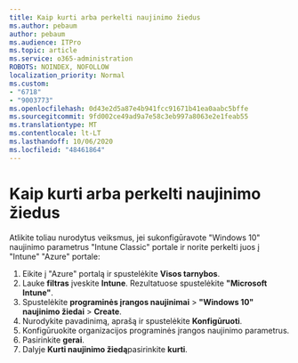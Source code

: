 ```yaml
---
title: Kaip kurti arba perkelti naujinimo žiedus
ms.author: pebaum
author: pebaum
ms.audience: ITPro
ms.topic: article
ms.service: o365-administration
ROBOTS: NOINDEX, NOFOLLOW
localization_priority: Normal
ms.custom:
- "6718"
- "9003773"
ms.openlocfilehash: 0d43e2d5a87e4b941fcc91671b41ea0aabc5bffe
ms.sourcegitcommit: 9fd002ce49ad9a7e58c3eb997a8063e2e1feab55
ms.translationtype: MT
ms.contentlocale: lt-LT
ms.lasthandoff: 10/06/2020
ms.locfileid: "48461864"
---
```

# <a name="how-to-create-or-migrate-update-rings"></a>Kaip kurti arba perkelti naujinimo žiedus

Atlikite toliau nurodytus veiksmus, jei sukonfigūravote "Windows 10" naujinimo parametrus "Intune Classic" portale ir norite perkelti juos į "Intune" "Azure" portale:

1. Eikite į "Azure" portalą ir spustelėkite **Visos tarnybos**.
2. Lauke **filtras** įveskite **Intune**. Rezultatuose spustelėkite **"Microsoft Intune"**.
3. Spustelėkite **programinės įrangos naujinimai**  >  **"Windows 10" naujinimo žiedai**  >  **Create**.
4. Nurodykite pavadinimą, aprašą ir spustelėkite **Konfigūruoti**.
5. Konfigūruokite organizacijos programinės įrangos naujinimo parametrus.
6. Pasirinkite **gerai**.
7. Dalyje **Kurti naujinimo žiedą**pasirinkite **kurti**.

